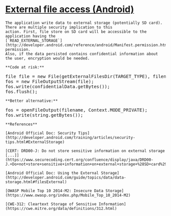 # [External file access (Android)](http://find-sec-bugs.github.io/bugs.htm#ANDROID_EXTERNAL_FILE_ACCESS)

    The application write data to external storage (potentially SD card). There are multiple security implication to this
    action. First, file store on SD card will be accessible to the application having the
    [`READ_EXTERNAL_STORAGE`](http://developer.android.com/reference/android/Manifest.permission.html#READ_EXTERNAL_STORAGE) permission.
    Also, if the data persisted contains confidential information about the user, encryption would be needed.

    **Code at risk:**  

<pre>
file file = new File(getExternalFilesDir(TARGET_TYPE), filename);
fos = new FileOutputStream(file);
fos.write(confidentialData.getBytes());
fos.flush();
</pre>

    **Better alternative:**  

<pre>
fos = openFileOutput(filename, Context.MODE_PRIVATE);
fos.write(string.getBytes());
</pre>

    **References**  

    [Android Official Doc: Security Tips](http://developer.android.com/training/articles/security-tips.html#ExternalStorage)  

    [CERT: DRD00-J: Do not store sensitive information on external storage [...]](https://www.securecoding.cert.org/confluence/display/java/DRD00-J.+Do+not+store+sensitive+information+on+external+storage+%28SD+card%29+unless+encrypted+first)  

    [Android Official Doc: Using the External Storage](http://developer.android.com/guide/topics/data/data-storage.html#filesExternal)  

    [OWASP Mobile Top 10 2014-M2: Insecure Data Storage](https://www.owasp.org/index.php/Mobile_Top_10_2014-M2)  

    [CWE-312: Cleartext Storage of Sensitive Information](https://cwe.mitre.org/data/definitions/312.html)